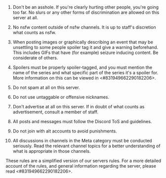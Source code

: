 1. Don't be an asshole. If you're clearly hurting other people, you're going too far. No slurs or any other forms of discrimination are allowed on this server at all.

2. No nsfw content outside of nsfw channels. It is up to staff's discretion what counts as nsfw.

3. When posting images or graphically describing an event that may be unsettling to some people spoiler tag it and give a warning beforehand. This includes GIFs that have (for example) seizure inducing content. Be considerate of others.

4. Spoilers must be properly spoiler-tagged, and you must mention the name of the series and what specific part of the series it's a spoiler for. More information on this can be viewed in <#831949662290182206>.

5. Do not spam at all on this server.

6. Do not use untaggable or offensive nicknames.

7. Don't advertise at all on this server. If in doubt of what counts as advertisement, consult a member of staff.

8. All posts and messages must follow the Discord ToS and guidelines.

9. Do not join with alt accounts to avoid punishments.

10. All discussions in channels in the Meta category must be conducted seriously. Read the relevant channel topics for a better understanding of what is appropriate in those channels.

These rules are a simplified version of our servers rules. For a more detailed account of the rules, and general information regarding the server, please read <#831949662290182206>.
